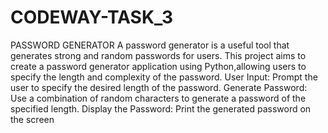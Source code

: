 # CODEWAY-TASK_3
PASSWORD GENERATOR
A password generator is a useful tool that generates strong and random passwords for users. This project aims to create a password generator application using Python,allowing users to specify the length and complexity of the password.
User Input: Prompt the user to specify the desired length of the password.
Generate Password: Use a combination of random characters to generate a password of the specified length.
Display the Password: Print the generated password on the screen
